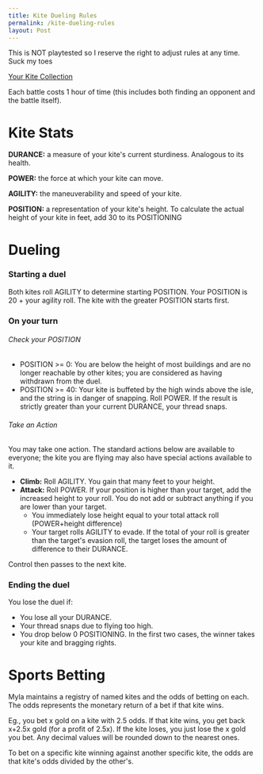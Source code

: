 ```yaml
---
title: Kite Dueling Rules
permalink: /kite-dueling-rules
layout: Post
---
```


This is NOT playtested so I reserve the right to adjust rules at any time. Suck my toes

[Your Kite Collection](https://docs.google.com/document/d/1TsOo_7Sw4Fbg9EbDXxTb4GPhYQvg4LFMn7rZpAKjpGI/edit?usp=sharing)

Each battle costs 1 hour of time (this includes both finding an opponent and the battle itself).

# Kite Stats

**DURANCE:** a measure of your kite's current sturdiness. Analogous to its health.

**POWER:** the force at which your kite can move.

**AGILITY:** the maneuverability and speed of your kite.

**POSITION:** a representation of your kite's height. To calculate the actual height of your kite in feet, add 30 to its POSITIONING

# Dueling
### Starting a duel
Both kites roll AGILITY to determine starting POSITION. Your POSITION is 20 + your agility roll. The kite with the greater POSITION starts first.

### On your turn
###### Check your POSITION
- POSITION >= 0: You are below the height of most buildings and are no longer reachable by other kites; you are considered as having withdrawn from the duel.
- POSITION >= 40: Your kite is buffeted by the high winds above the isle, and the string is in danger of snapping. Roll POWER. If the result is strictly greater than your current DURANCE, your thread snaps.
###### Take an Action
You may take one action. The standard actions below are available to everyone; the kite you are flying may also have special actions available to it. 
- **Climb:** Roll AGILITY. You gain that many feet to your height.
- **Attack:** Roll POWER. If your position is higher than your target, add the increased height to your roll. You do not add or subtract anything if you are lower than your target. 
	- You immediately lose height equal to your total attack roll (POWER+height difference)
	- Your target rolls AGILITY to evade. If the total of your roll is greater than the target's evasion roll, the target loses the amount of difference to their DURANCE. 

Control then passes to the next kite.

### Ending the duel
You lose the duel if:
- You lose all your DURANCE.
- Your thread snaps due to flying too high.
- You drop below 0 POSITIONING.
In the first two cases, the winner takes your kite and bragging rights. 

# Sports Betting

Myla maintains a registry of named kites and the odds of betting on each. The odds represents the monetary return of a bet if that kite wins. 

Eg., you bet x gold on a kite with 2.5 odds. If that kite wins, you get back x+2.5x gold (for a profit of 2.5x). If the kite loses, you just lose the x gold you bet. Any decimal values will be rounded down to the nearest ones.

To bet on a specific kite winning against another specific kite, the odds are that kite's odds divided by the other's.